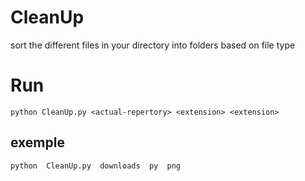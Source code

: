# CleanUp
sort the different files in your directory into folders based on file type

# Run 
`python CleanUp.py <actual-repertory> <extension> <extension>`

## exemple 
`python  CleanUp.py  downloads  py  png `

